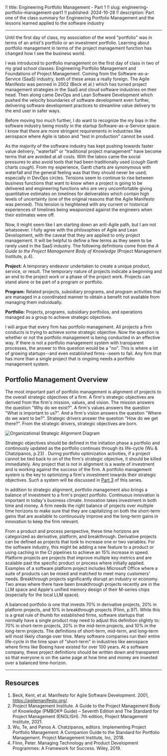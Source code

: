 !! title: Engineering Portfolio Management - Part 1
!! slug: engineering-portfolio-management-part1
!! published: 2024-10-28
!! description: Part one of the class summary for Engineering Portfolio Management and the lessons learned applied to the software industry

---

Until the first day of class, my association of the word "portfolio" was in terms of an artist's
portfolio or an investment portfolio. Learning about portfolio management in terms of the project
management function has changed how I see the business world.

I was introduced to portfolio management on the first day of class in two of my grad school classes:
Engineering Portfolio Management and Foundations of Project Management. Coming from the
Software-as-a-Service (SaaS) industry, both of these areas a really foreign. The Agile Manifesto was
penned in 2002 (Beck et al.) which has turned project management strategies in the SaaS and cloud
software industries on their head. Then along came DevOps and Lean Software Development which pushed
the velocity boundaries of software development even further, delivering software development
practices to streamline value delivery to the end user in safer ways.

Before moving too much further, I do want to recognize the my bias in the software industry being
mostly in the startup Software-as-a-Service space. I know that there are more stringent requirements
in industries like aerospace where Agile is taboo and "test in production" cannot be used.

As the majority of the software industry has kept pushing towards faster value delivery, "waterfall"
or "traditional project management" have become terms that are avoided at all costs. With the taboo
came the social pressures to also avoid tools that had been traditionally used (*cough* Gantt charts
*cough*). From my experience, Gantt charts are synonymous with waterfall and the general feeling was
that they should never be used; especially in DevOps circles. Tensions seem to continue to rise
between business functions that want to know when a project is going to be delivered and engineering
functions who are very uncomfortable giving quantitative estimates on timelines for deliverables
which contain high levels of uncertainty (one of the original reasons that the Agile Manifesto was
penned). This tension is heightened with any current or historical experiences of timelines being
weaponized against the engineers when their estimates were off.

Now, it might seem like I am starting down an anti-Agile path, but I am not whatsoever. I fully
agree with the philosophies of Agile and Lean Development, with the caveat that they are applied to
only project management. It will be helpful to define a few terms as they seem to be rarely used in
the SaaS industry. The following definitions come from the *A Guide to the Project Management Body
of Knowledge* (Project Management Institute, p.4). 

**Project:** A temporary endeavor undertaken to create a unique product, service, or result. The
temporary nature of projects indicate a beginning and an end to the project work or a phase of the
project work. Projects can stand alone or be part of a program or portfolio.

**Program:** Related projects, subsidiary programs, and program activities that are managed in a
coordinated manner to obtain a benefit not available from managing them individually.

**Portfolio:** Projects, programs, subsidiary portfolios, and operations managed as a group to
achieve strategic objectives.

I will argue that every firm has portfolio management. All projects a firm conducts is trying to
achieve some strategic objective. Now the question is whether or not the portfolio management is
being conducted in an effective way. If there is not a portfolio management system with transparent
processes, the answer to this question would be a "no". This is where a lot of growing startups--and
even established firms--seem to fail. Any firm that has more than a single project that is ongoing
needs a portfolio management system.


## Portfolio Management Overview

The most important part of portfolio management is alignment of projects to the overall strategic
objectives of a firm. A firm's strategic objectives are derived from the firm's mission, values, and
vision. The mission answers the question "Why do we exist?". A firm's values answers the question
"What is important to us?". And a firm's vision answers the question "Where do we want to be?".
Strategic drivers answer the question "How do we get there?". From the strategic drivers, strategic
objectives are born.

![Organizational Strategic Alignment Diagram](/posts/0064/organization-strategic-alignment.png)

Strategic objectives should be defined in the initiation phase a portfolio and continously updated
as the portfolio continues through its life-cycle (Wu & Chatzipanos, p.23) . During portfolio
optimization activities, if a project cannot be tied back to on of the firm's strategic objective,
it should be killed immediately. Any project that is not in alignment is a waste of investment and
is working against the success of the firm. A portfolio management system is the key to optimizing a
firm's investment towards their strategic objectives. Such a system will be discussed in [Part 3]()
of this series.

In addition to strategic alignment, portfolio management also brings a balance of investment to a
firm's project portfolio. Continuous innovation is important in today's business climate. Innovation
takes investment in both time and money. A firm needs the right balance of projects over multiple
time horizons to make sure that they are capitalizing on both the short-term gains that are
available to continuously improve and the long-term gains in innovation to keep the firm relevant. 

From a product and process perspective, these time horizons are categorized as derivative, platform,
and breakthrough. Derivative projects can be defined as projects that look to increase one or two
variables. For the software industry, this might be adding a new feature to a product or using
caching in the CI pipelines to achieve an 15% increase in speed. Platform projects are projects that
improve multiple key metrics and are scalable past the specific product or process where initially
applied. Examples of a software platform project includes Microsoft Office where a suite of products
can be mixed and matched to meet many customers' needs. Breakthrough projects significantly disrupt
an industry or economy. Two areas where there have been breakthrough projects recently are in the
LLM space and Apple's unified memory design of their M-series chips (especially for the local LLM
space).

A balanced portfolio is one that invests 70% in derivative projects, 20% in platform projects, and
10% in breakthrough projects (Flinn, p.97). While this is a great rule of thumb for established
firms, software startups that normally have a single product may need to adjust this definition
slightly to: 70% in short-term projects, 20% in the mid-term projects, and 10% in the long-term
projects. The definitions of short-term, mid-term, and long-term will most likely change over time.
Many software companies run their entire life-cycle in the time span of "short-term" in industries
like aerospace where firms like Boeing have existed for over 100 years. At a software company, these
project definitions should be written down and transparent so that everyone is on the same page at
how time and money are invested over a balanced time-horizon.

---

## Resources

1. Beck, Kent, et al. Manifesto for Agile Software Development. 2001, https://agilemanifesto.org/.
2. Project Management Institute. A Guide to the Project Management Body of Knowledge (PMBOK® Guide) – Seventh Edition and The Standard for Project Management (ENGLISH). 7th edition, Project Management Institute, 2021.
3. Wu, Te, and Panos A. Chatzipanos, editors. Implementing Project Portfolio Management: A Companion Guide to the Standard for Portfolio Management. Project Management Institute, Inc, 2018.
4. Flinn, Peter. Managing Technology and Product Development Programmes: A Framework for Success. Wiley, 2019.
